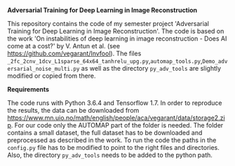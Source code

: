 **Adversarial Training for Deep Learning in Image Reconstruction**

This repository contains the code of my semester project 'Adversarial Training for Deep Learning in Image Reconstruction'. The code is based on the work 'On instabilities of deep learning in image reconstruction - Does AI come at a cost?' by V. Antun et al. (see https://github.com/vegarant/Invfool). The files `_2fc_2cnv_1dcv_L1sparse_64x64_tanhrelu_upg.py`,`automap_tools.py`,`Demo_adversarial_noise_multi.py` as well as the directory `py_adv_tools` are slightly modified or copied from there.

**Requirements**

The code runs with Python 3.6.4 and Tensorflow 1.7. In order to reproduce the results, the data can be downloaded from https://www.mn.uio.no/math/english/people/aca/vegarant/data/storage2.zip. For our code only the AUTOMAP part of the folder is needed. The folder contains a small dataset, the full dataset has to be downloaded and preprocessed as described in the work. To run the code the paths in the `config.py` file has to be modified to point to the right files and directories. Also, the directory `py_adv_tools` needs to be added to the python path. 
